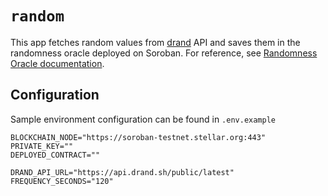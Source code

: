 # `random`

This app fetches random values from [drand](https://drand.love) API and saves them in the randomness oracle deployed on Soroban. For reference, see [Randomness Oracle documentation](https://github.com/diadata-org/diadata/blob/master/documentation/oracle-documentation/randomness-oracle.md).

## Configuration

Sample environment configuration can be found in `.env.example`

```properties
BLOCKCHAIN_NODE="https://soroban-testnet.stellar.org:443"
PRIVATE_KEY=""
DEPLOYED_CONTRACT=""

DRAND_API_URL="https://api.drand.sh/public/latest"
FREQUENCY_SECONDS="120"
```
